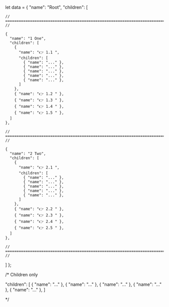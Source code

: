 let data = {
  "name": "Root",
  "children": [

    // =========================================================================================================== //

    {
      "name": "1 One",
      "children": [
        {
          "name": "👉 1.1 ",
          "children": [
            { "name": "..." },
            { "name": "..." },
            { "name": "..." },
            { "name": "..." },
            { "name": "..." },
          ]
        },
        { "name": "👉 1.2 " },
        { "name": "👉 1.3 " },
        { "name": "👉 1.4 " },
        { "name": "👉 1.5 " },
      ]
    },

    // =========================================================================================================== //

    {
      "name": "2 Two",
      "children": [
        {
          "name": "👉 2.1 ",
          "children": [
            { "name": "..." },
            { "name": "..." },
            { "name": "..." },
            { "name": "..." },
            { "name": "..." },
          ]
        },
        { "name": "👉 2.2 " },
        { "name": "👉 2.3 " },
        { "name": "👉 2.4 " },
        { "name": "👉 2.5 " },
      ]
    },

    // =========================================================================================================== //

  ]
};

/* Children only

"children": [
  { "name": "..." },
  { "name": "..." },
  { "name": "..." },
  { "name": "..." },
  { "name": "..." },
]

*/